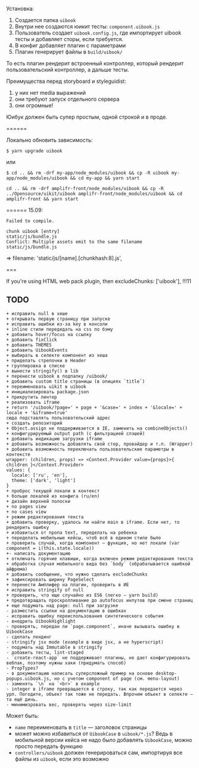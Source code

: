 Установка:

1. Создается папка `uibook`
2. Внутри нее создаются юикит тесты: `component.uibook.js`
3. Пользователь создает `uibook.config.js`, где импортирует uibook тесты и добавляет сторы, если требуется.
4. В конфиг добавляет плагин с параметрами
5. Плагин генерирует файлы в `build/uibook/`


То есть плагин рендерит встроенный контроллер, который рендерит пользовательский контроллер, а дальше тесты.

Преимущества перед storyboard и styleguidist:
1. у них нет media выражений
2. они требуют запуск отдельного сервера
3. они огромные!

Юибук должен быть супер простым, одной строкой и в проде.

======

Локально обновить зависимость:

```
$ yarn upgrade uibook
```

или

```
$ cd .. && rm -drf my-app/node_modules/uibook && cp -R uibook my-app/node_modules/uibook && cd my-app && yarn start
```

```
cd .. && rm -drf amplifr-front/node_modules/uibook && cp -R ../Opensource/uikit/uibook amplifr-front/node_modules/uibook && cd amplifr-front && yarn start
```

======
15.09:

```
Failed to compile.

chunk uibook [entry]
static/js/bundle.js
Conflict: Multiple assets emit to the same filename static/js/bundle.js
```

=> filename: 'static/js/[name].[chunkhash:8].js',

===

If you're using HTML web pack plugin, then excludeChunks: ['uibook'], !!!11

## TODO

```
+ исправить null в хеше
+ открывать первую страницу при запуске
+ исправить ошибки из-за key в консоли
+ inline стили передедать на css по бэму
+ добавить hover/focus на ссылку
+ добавить fixClick
+ добавить THEMES
+ добавить UibookEvents
+ выбирать в селекте компонент из хеша
+ приделать стрелочки в Header
+ группировка в списке
+ вынести stringify() в lib
+ перенести uibook в подпапку /uibook/
+ добавить custom title страницы (в опициях `title`)
+ переименовать uikit в uibook
+ инициализировать package.json
+ прикрутить линтер
+ реализовать iframe
+ return '/uibook/?page=' + page + '&case=' + index + '&locale=' + locale + '&iframe=true'
сюда подставлять пользовательский адрес
+ создать репозиторий
+ Object.assign не поддерживается в IE, заменить на combineObjects()
+ конфигурируемый output path (с фильтрацией слэшей)
+ добавить индикацию загрузки iframe
+ добавить возможность добавлять свой стор, провайдер и т.п. (Wrapper)
+ добавить возможность переключать пользовательские параметры в контексте
wrapper: (children, props) => <Context.Provider value={props}>{ children }</Context.Provider>
values: {
  locale: ['ru', 'en'],
  theme: ['dark', 'light']
}
+ проброс текущей локали в контекст
+ больше локалей из конфига (ru/en)
+ дизайн верхней полоски
+ no pages view
+ no cases view
+ режим редактирования текста
+ добавить проверку, удалось ли найти main в iframe. Если нет, то рендерить ошибку
+ избавиться от пропа text, переделать на ребенка
+ переделать мобильные кейсы, чтоб всё в едином стиле было
+ проверить случай, когда компонент — функция, но нет локали (var component = i(this.state.locale))
+- написать документацию
+ отключать горячие клавиши, когда включен режим редактирования текста
+ обработка случая мобильного вида без `body` (обрабатывается ошибкой айфрема)
+ добавить сообщение, что нужно сделать excludeChunks
+ зафиксировать ширину PageSelect
+ перенести Амплифер на плагин, проверить в ИЕ
+ исправить stringify of null
+ проверить, что еще случайно из ES6 (легко — yarn build)
+ предотвращать проскролливание до autofocus инпутов при смене страниц
+ еще подумать над page: null при загрузке
- разместить ссылки на документацию в ошибках
- исправить ошибку переиспользования синтетического события
- внедрить UibookHighlight
- проверять, передан ли `page.component`, иначе вызывать ошибку в UibookCase
- сделать лендинг
- stringify jsx mode (example в виде jsx, а не hyperscript)
- подумать над Immutable в stringify
- добавить тесты, lint-staged
- `create-react-app` не поддерживает плагины, не дает конфигурировать вебпак, поэтому нужны хаки (придумать способ)
- PropTypes?
- в документацию написать суперсложный пример на основе desktop-popups.uibook.js, но с учетом component of page (см. menu-layout)
- заменять `\n` на `<br>` в example
- integer в iframe превращается в строку, так как передается через урл. Погодите, объект так тоже не передать. Впрочем объект в селекте — та ещё дичь.
- минимизровать вес, проверять через size-limit
```

Может быть:
- `name` переименовать в `title` — заголовок страницы
- может можно избавиться от `UibookCase` в `uibook/*.js`? Ведь в мобильной версии кейса не надо было добавлять `UibookCase`, можно просто передать функцию
- `controllers/uibook` должен генерироваться сам, импортируя все файлы
из `uibook`, если это возможно

